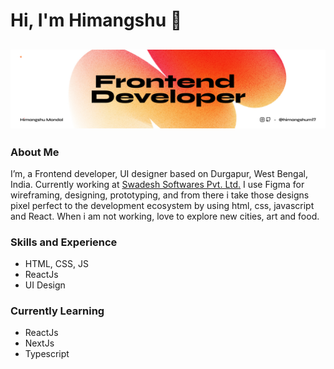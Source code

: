# Hi, I'm Himangshu 👋

![Banner](https://raw.githubusercontent.com/himangshum17/himangshum17/main/banner.jpg)
---

### About Me

I’m, a Frontend developer, UI designer based on Durgapur, West Bengal, India. Currently working at [Swadesh Softwares Pvt. Ltd.](https://swadeshsoftwares.com/)
I use Figma for wireframing, designing, prototyping, and from there i take those designs pixel perfect to the development ecosystem by using html, css, javascript and React. When i am not working, love to explore new cities, art and food.


### Skills and Experience

* HTML, CSS, JS
* ReactJs
* UI Design

### Currently Learning

* ReactJs
* NextJs
* Typescript
